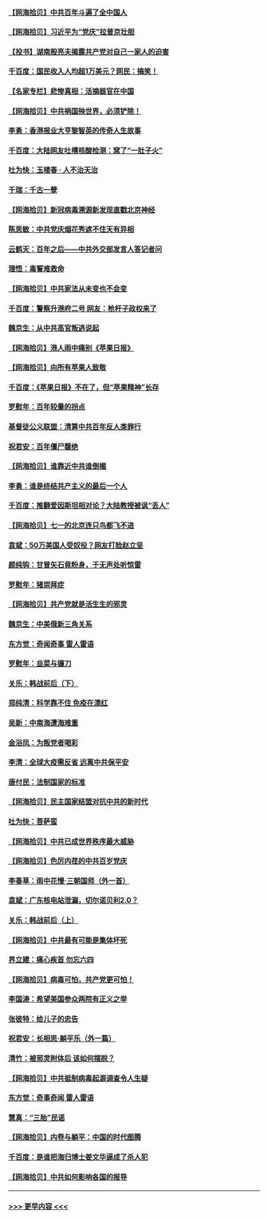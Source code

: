#### [【网海拾贝】中共百年斗遍了全中国人](../pages/nsc993/n13060020.md?t=07030851) 
#### [【网海拾贝】习近平为“党庆”拉普京壮胆](../pages/nsc993/n13057781.md?t=07030851) 
#### [【投书】湖南殷亮夫揭露共产党对自己一家人的迫害](../pages/nsc993/n13057744.md?t=07030851) 
#### [千百度：国民收入人均超1万美元？网民：搞笑！](../pages/nsc993/n13057692.md?t=07030851) 
#### [【名家专栏】悲惨真相：活摘器官在中国](../pages/nsc993/n13056611.md?t=07030851) 
#### [【网海拾贝】中共祸国殃世界，必须铲除！](../pages/nsc993/n13056011.md?t=07030851) 
#### [李勇：香港报业大亨黎智英的传奇人生故事](../pages/nsc993/n13055258.md?t=07030851) 
#### [千百度：大陆网友吐槽核酸检测：窝了“一肚子火”](../pages/nsc993/n13055194.md?t=07030851) 
#### [吐为快：玉楼春 · 人不治天治](../pages/nsc993/n13054028.md?t=07030851) 
#### [千瑞：千古一孽](../pages/nsc993/n13054016.md?t=07030851) 
#### [【网海拾贝】新冠病毒溯源新发现直戳北京神经](../pages/nsc993/n13052425.md?t=07030851) 
#### [陈思敏：中共党庆烟花秀遮不住天有异相](../pages/nsc993/n13052020.md?t=07030851) 
#### [云鹤天：百年之后——中共外交部发言人答记者问](../pages/nsc993/n13051604.md?t=07030851) 
#### [理悟：毒誓难救命](../pages/nsc993/n13051601.md?t=07030851) 
#### [【网海拾贝】中共家法从未变也不会变](../pages/nsc993/n13050366.md?t=07030851) 
#### [千百度：警察升港府二号 网友：枪杆子政权来了](../pages/nsc993/n13050261.md?t=07030851) 
#### [魏京生：从中共高官叛逃说起](../pages/nsc993/n13048997.md?t=07030851) 
#### [【网海拾贝】港人雨中痛别《苹果日报》](../pages/nsc993/n13048941.md?t=07030851) 
#### [【网海拾贝】向所有苹果人致敬](../pages/nsc993/n13046795.md?t=07030851) 
#### [千百度：《苹果日报》不在了，但“苹果精神”长存](../pages/nsc993/n13046703.md?t=07030851) 
#### [罗慰年：百年较量的拐点](../pages/nsc993/n13046542.md?t=07030851) 
#### [基督徒公义联盟：清算中共百年反人类罪行](../pages/nsc993/n13046499.md?t=07030851) 
#### [祝君安：百年僵尸罄绝](../pages/nsc993/n13045595.md?t=07030851) 
#### [【网海拾贝】谁靠近中共谁倒楣](../pages/nsc993/n13044667.md?t=07030851) 
#### [李勇：谁是终结共产主义的最后一个人](../pages/nsc993/n13044397.md?t=07030851) 
#### [千百度：推翻爱因斯坦相对论？大陆教授被讽“丢人”](../pages/nsc993/n13043908.md?t=07030851) 
#### [【网海拾贝】七一的北京连只鸟都飞不进](../pages/nsc993/n13041377.md?t=07030851) 
#### [袁斌：50万美国人受奴役？网友打脸赵立坚](../pages/nsc993/n13041330.md?t=07030851) 
#### [颜纯钩：甘冒矢石竟粉身，于无声处听惊雷](../pages/nsc993/n13041140.md?t=07030851) 
#### [罗慰年：猪崇拜症](../pages/nsc993/n13041071.md?t=07030851) 
#### [【网海拾贝】共产党就是活生生的邪灵](../pages/nsc993/n13036627.md?t=07030851) 
#### [魏京生：中美俄新三角关系](../pages/nsc993/n13035986.md?t=07030851) 
#### [东方觉：奇闻奇事 雷人雷语](../pages/nsc993/n13035878.md?t=07030851) 
#### [罗慰年：韭菜与镰刀](../pages/nsc993/n13034374.md?t=07030851) 
#### [关乐：韩战前后（下）](../pages/nsc993/n13034113.md?t=07030851) 
#### [郑纯清：科学靠不住 免疫在漂红](../pages/nsc993/n13034093.md?t=07030851) 
#### [吴新：中南海遭海难重](../pages/nsc993/n13034084.md?t=07030851) 
#### [金浴凤：为叛党者喝彩](../pages/nsc993/n13034058.md?t=07030851) 
#### [李清：全球大疫需反省 远离中共保平安](../pages/nsc993/n13033784.md?t=07030851) 
#### [唐付民：法制国家的标准](../pages/nsc993/n13032944.md?t=07030851) 
#### [【网海拾贝】民主国家结盟对抗中共的新时代](../pages/nsc993/n13031717.md?t=07030851) 
#### [吐为快：菩萨蛮](../pages/nsc993/n13030033.md?t=07030851) 
#### [【网海拾贝】中共已成世界秩序最大威胁](../pages/nsc993/n13028138.md?t=07030851) 
#### [【网海拾贝】色厉内荏的中共百岁党庆](../pages/nsc993/n13025582.md?t=07030851) 
#### [李春草：雨中花慢‧三朝国师（外一首）](../pages/nsc993/n13025567.md?t=07030851) 
#### [袁斌：广东核电站泄漏，切尔诺贝利2.0？](../pages/nsc993/n13025475.md?t=07030851) 
#### [关乐：韩战前后（上）](../pages/nsc993/n13025387.md?t=07030851) 
#### [【网海拾贝】中共最有可能是集体坏死](../pages/nsc993/n13023101.md?t=07030851) 
#### [界立建：痛心疾首 勿忘六四](../pages/nsc993/n13022339.md?t=07030851) 
#### [【网海拾贝】病毒可怕，共产党更可怕！](../pages/nsc993/n13020728.md?t=07030851) 
#### [李国涛：希望美国参众两院有正义之举](../pages/nsc993/n13020674.md?t=07030851) 
#### [张彼特：给儿子的忠告](../pages/nsc993/n13018934.md?t=07030851) 
#### [祝君安：长相思‧躺平乐（外一篇）](../pages/nsc993/n13018923.md?t=07030851) 
#### [清竹：被邪灵附体后 该如何摆脱？](../pages/nsc993/n13018877.md?t=07030851) 
#### [【网海拾贝】中共抵制病毒起源调查令人生疑](../pages/nsc993/n13017785.md?t=07030851) 
#### [东方觉：奇事奇闻 雷人雷语](../pages/nsc993/n13017577.md?t=07030851) 
#### [慧真：“三胎”民谣](../pages/nsc993/n13017394.md?t=07030851) 
#### [【网海拾贝】内卷与躺平：中国的时代图腾](../pages/nsc993/n13016128.md?t=07030851) 
#### [千百度：是谁把海归博士姜文华逼成了杀人犯](../pages/nsc993/n13015218.md?t=07030851) 
#### [【网海拾贝】中共如何影响各国的报导](../pages/nsc993/n13012599.md?t=07030851) 

----
#### [ >>> 更早内容 <<< ](../indexes/nsc993-earlier.md)
